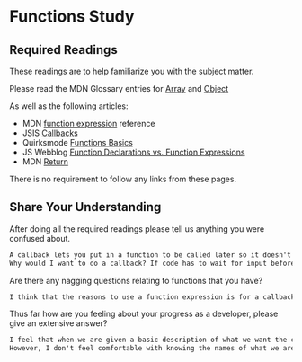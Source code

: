 # Functions Study

## Required Readings

These readings are to help familiarize you with the subject matter.

Please read the MDN Glossary entries for [Array](https://developer.mozilla.org/en-US/docs/Glossary/array) and [Object](https://developer.mozilla.org/en-US/docs/Glossary/Object)

As well as the following articles:

-   MDN [function expression](https://developer.mozilla.org/en-US/docs/Web/JavaScript/Reference/Operators/function) reference
-   JSIS [Callbacks](http://javascriptissexy.com/understand-javascript-callback-functions-and-use-them/)
-   Quirksmode [Functions Basics](http://www.quirksmode.org/js/function.html)
-   JS Webblog [Function Declarations vs. Function Expressions](https://javascriptweblog.wordpress.com/2010/07/06/function-declarations-vs-function-expressions/)
-   MDN [Return](https://developer.mozilla.org/en-US/docs/Web/JavaScript/Reference/Statements/return)

There is no requirement to follow any links from these pages.

## Share Your Understanding

After doing all the required readings please tell us anything you were confused about.

```md
A callback lets you put in a function to be called later so it doesn't run right away?
Why would I want to do a callback? If code has to wait for input before running e.g. a 'click'?
```

Are there any nagging questions relating to functions that you have?

```md
I think that the reasons to use a function expression is for a callback or when assigned to a variable?
```

Thus far how are you feeling about your progress as a developer, please give
an extensive answer?

```md
I feel that when we are given a basic description of what we want the code to do that I can then read the code and break out what it is doing. I can even try to break the basic description into smaller bits (still workig on this).
However, I don't feel comfortable with knowing the names of what we are coding or how to take the requirements/smaller bits and write the code from scratch (not from memory but I'm still having a hard time with the layout since we are learning so many different things).
```
